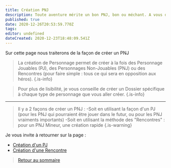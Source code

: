 ```yaml
---
title: Création PNJ
description: Toute aventure mérite un bon PNJ, bon ou méchant. A vous de choisir maintenant
published: true
date: 2020-12-26T20:53:59.770Z
tags: 
editor: undefined
dateCreated: 2020-12-23T18:48:09.541Z
---
```


Sur cette page nous traiterons de la façon de créer un PNJ

> La création de Personnage permet de créer à la fois des Personnage Jouables (PJ), des Personnages Non-Jouables (PNJ) ou des Rencontres (pour faire simple : tous ce qui sera en opposition aux héros).
{.is-info}

> Pour plus de lisibilité, je vous conseille de créer un Dossier spécifique à chaque type de personnage que vous aller créer.
{.is-info}
---
> Il y a 2 façons de créer un PNJ :
-Soit en utilisant la façon d'un PJ (pour les PNJ qui pourraient être jouer dans le futur, ou pour les PNJ vraiments importants)
-Soit en utilisant la méthode des "Rencontres" : pour un PNJ Mineur, une création rapide
{.is-warning}

Je vous invite à retourner sur la page :

- [Création d'un PJ](/fr/systemes/fr-chrooubliees/créationpersonnage)
- [Création d'une Rencontre](/fr/systemes/fr-chrooubliees/creaencounters)


> [Retour au sommaire](/fr/systemes/fr-chrooubliees)
